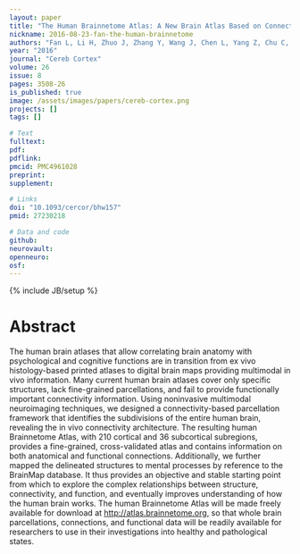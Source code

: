 ```yaml
---
layout: paper
title: "The Human Brainnetome Atlas: A New Brain Atlas Based on Connectional Architecture."
nickname: 2016-08-23-fan-the-human-brainnetome
authors: "Fan L, Li H, Zhuo J, Zhang Y, Wang J, Chen L, Yang Z, Chu C, Xie S, Laird AR, Fox PT, Eickhoff SB, Yu C, Jiang T"
year: "2016"
journal: "Cereb Cortex"
volume: 26
issue: 8
pages: 3508-26
is_published: true
image: /assets/images/papers/cereb-cortex.png
projects: []
tags: []

# Text
fulltext:
pdf:
pdflink:
pmcid: PMC4961028
preprint:
supplement:

# Links
doi: "10.1093/cercor/bhw157"
pmid: 27230218

# Data and code
github:
neurovault:
openneuro:
osf:
---
```

{% include JB/setup %}

# Abstract

The human brain atlases that allow correlating brain anatomy with psychological and cognitive functions are in transition from ex vivo histology-based printed atlases to digital brain maps providing multimodal in vivo information. Many current human brain atlases cover only specific structures, lack fine-grained parcellations, and fail to provide functionally important connectivity information. Using noninvasive multimodal neuroimaging techniques, we designed a connectivity-based parcellation framework that identifies the subdivisions of the entire human brain, revealing the in vivo connectivity architecture. The resulting human Brainnetome Atlas, with 210 cortical and 36 subcortical subregions, provides a fine-grained, cross-validated atlas and contains information on both anatomical and functional connections. Additionally, we further mapped the delineated structures to mental processes by reference to the BrainMap database. It thus provides an objective and stable starting point from which to explore the complex relationships between structure, connectivity, and function, and eventually improves understanding of how the human brain works. The human Brainnetome Atlas will be made freely available for download at http://atlas.brainnetome.org, so that whole brain parcellations, connections, and functional data will be readily available for researchers to use in their investigations into healthy and pathological states.
